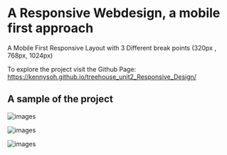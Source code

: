 # A Responsive Webdesign, a mobile first approach

A Mobile First Responsive Layout with 3 Different break points (320px , 768px, 1024px)

To explore the project visit the Github Page: https://kennysoh.github.io/treehouse_unit2_Responsive_Design/

## A sample of the project

![images](https://github.com/KennySoh/treehouse_unit2/blob/master/mockups/responsive-website_mobile320.png)

![images](https://github.com/KennySoh/treehouse_unit2/blob/master/mockups/responsive-website_tablet768.png)

![images](https://github.com/KennySoh/treehouse_unit2/blob/master/mockups/responsive-website_desktop1024.png)

